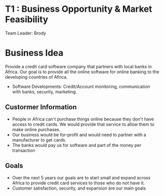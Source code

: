 # T1 : Business Opportunity & Market Feasibility
Team Leader: Brody
# Business Idea
Provide a credit card software company that partners with local banks in Africa. Our goal is to provide all the online software for online 
banking to the developing countries of Africa.


 * Software Developments: Credit/Account monitoring, communication with banks, security, marketing.

## Custormer Information
  
 * People in Africa can't purchase things online because they don't have access to credit cards. We would provide that service to allow
   them to make online purchases.
 * Our business would be for-profit and would need to partner with a manufacturer to get cards. 
 * The banks would pay us for software and part of the money per transaction

## Goals
 * Over the next 5 years our goals are to start small and expand across Africa to provide credit card services to those who do not have it.
 * Customer satisfaction, security, and expansion are our main goals
